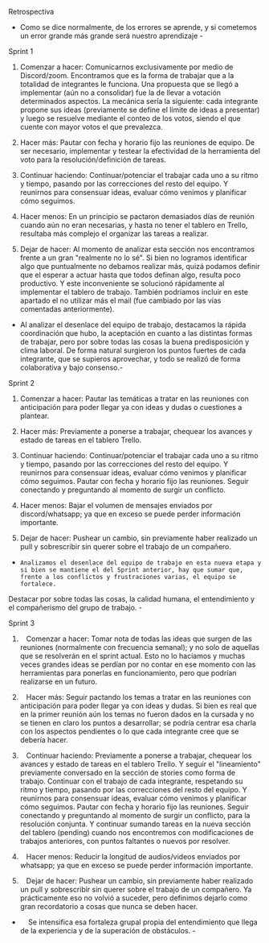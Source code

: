 Retrospectiva

-  Como se dice normalmente, de los errores se aprende, y si cometemos un error grande más grande será nuestro aprendizaje -

Sprint 1

1.  Comenzar a hacer: Comunicarnos exclusivamente por medio de Discord/zoom. Encontramos que es la forma de trabajar que a la totalidad de integrantes le funciona. Una propuesta que se llegó a implementar (aún no a consolidar) fue la de llevar a votación determinados aspectos. La mecánica sería la siguiente: cada integrante propone sus ideas (previamente se define el límite de ideas a presentar) y luego se resuelve mediante el conteo de los votos, siendo el que cuente con mayor votos el que prevalezca. 

2.  Hacer más: Pautar con fecha y horario fijo las reuniones de equipo. De ser necesario, implementar y testear la efectividad de la herramienta del voto para la resolución/definición de tareas. 

3.  Continuar haciendo: Continuar/potenciar el trabajar cada uno a su ritmo y tiempo, pasando por las correcciones del resto del equipo. Y reunirnos para consensuar ideas, evaluar cómo venimos y planificar cómo seguimos.

4.  Hacer menos: En un principio se pactaron demasiados días de reunión cuando aún no eran necesarias, y hasta no tener el tablero en Trello, resultaba más complejo el organizar las tareas a realizar.

5.  Dejar de hacer: Al momento de analizar esta sección nos encontramos frente a un gran "realmente no lo sé". Si bien no logramos identificar algo que puntualmente no debamos realizar más, quizá podamos definir que el esperar a actuar hasta que todos definan algo, resulta poco productivo. Y este inconveniente se solucionó rápidamente al implementar el tablero de trabajo. También podríamos incluir en este apartado el no utilizar más el mail (fue cambiado por las vías comentadas anteriormente).

-   Al analizar el desenlace del equipo de trabajo, destacamos la rápida coordinación que hubo, la aceptación en cuanto a las distintas formas de trabajar, pero por sobre todas las cosas la buena predisposición y clima laboral. De forma natural surgieron los puntos fuertes de cada integrante, que se supieros aprovechar, y todo se realizó de forma colaborativa y bajo consenso.-

Sprint 2

1.    Comenzar a hacer: Pautar las temáticas a tratar en las reuniones con anticipación para poder llegar ya con ideas y dudas o cuestiones a plantear.

2.    Hacer más: Previamente a ponerse a trabajar, chequear los avances y estado de tareas en el tablero Trello.

3.    Continuar haciendo: Continuar/potenciar el trabajar cada uno a su ritmo y tiempo, pasando por las correcciones del resto del equipo. Y reunirnos para consensuar ideas, evaluar cómo venimos y planificar cómo seguimos. Pautar con fecha y horario fijo las reuniones. Seguir conectando y preguntando al momento de surgir un conflicto.

4.    Hacer menos: Bajar el volumen de mensajes enviados por discord/whatsapp; ya que en exceso se puede perder información importante.

5.    Dejar de hacer: Pushear un cambio, sin previamente haber realizado un pull y sobrescribir sin querer sobre el trabajo de un compañero.

-     Analizamos el desenlace del equipo de trabajo en esta nueva etapa y si bien se mantiene el del Sprint anterior, hay que sumar que, frente a los conflictos y frustraciones varias, el equipo se fortalece.
Destacar por sobre todas las cosas, la calidad humana, el entendimiento y el compañerismo del grupo de trabajo. -

Sprint 3

1.    Comenzar a hacer: Tomar nota de todas las ideas que surgen de las reuniones (normalmente con frecuencia semanal); y no solo de aquellas que se resolverán en el sprint actual. Esto no lo hacíamos y muchas veces grandes ideas se perdían por no contar en ese momento con las herramientas para ponerlas en funcionamiento, pero que podrían realizarse en un futuro.

2.    Hacer más: Seguir pactando los temas a tratar en las reuniones con anticipación para poder llegar ya con ideas y dudas. Si bien es real que en la primer reunión aún los temas no fueron dados en la cursada y no se tienen en claro los puntos a desarrollar; se podría centrar esa charla con los aspectos pendientes o lo que cada integrante cree que se debería hacer.

3.    Continuar haciendo: Previamente a ponerse a trabajar, chequear los avances y estado de tareas en el tablero Trello. Y seguir el "lineamiento" previamente conversado en la sección de stories como forma de trabajo. Continuar con el trabajo de cada integrante, respetando su ritmo y tiempo, pasando por las correcciones del resto del equipo. Y reunirnos para consensuar ideas, evaluar cómo venimos y planificar cómo seguimos. Pautar con fecha y horario fijo las reuniones. Seguir conectando y preguntando al momento de surgir un conflicto, para la resolución conjunta. Y continuar sumando tareas en la nueva sección del tablero (pending) cuando nos encontremos con modificaciones de trabajos anteriores, con puntos faltantes o nuevos por resolver.

4.    Hacer menos: Reducir la longitud de audios/videos enviados por whatsapp; ya que en exceso se puede perder información importante.

5.    Dejar de hacer: Pushear un cambio, sin previamente haber realizado un pull y sobrescribir sin querer sobre el trabajo de un compañero. Ya prácticamente eso no volvió a suceder, pero definimos dejarlo como gran recordatorio a cosas que nunca se deben hacer.

-     Se intensifica esa fortaleza grupal propia del entendimiento que llega de la experiencia y de la superación de obstáculos.     -